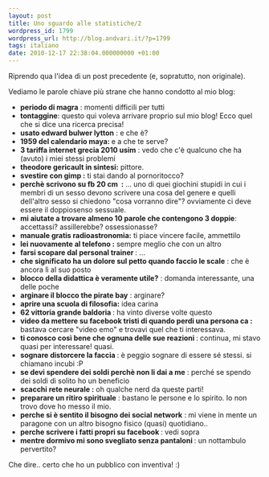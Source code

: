 ```yaml
---
layout: post
title: Uno sguardo alle statistiche/2
wordpress_id: 1799
wordpress_url: http://blog.andvari.it/?p=1799
tags: italiano
date: 2010-12-17 22:38:04.000000000 +01:00
---
```

Riprendo qua l'idea di un post precedente (e, sopratutto, non originale).

Vediamo le parole chiave più strane che hanno condotto al mio blog:
<ul>
	<li><strong>periodo di magra</strong> : momenti difficili per tutti</li>
	<li><strong>tontaggine</strong>: questo qui voleva arrivare proprio sul mio blog! Ecco quel che si dice una ricerca precisa!</li>
	<li><strong>usato edward bulwer lytton</strong> : e che è?</li>
	<li><strong>1959 del calendario maya: </strong>e a che te serve?</li>
	<li><strong>3 tariffa internet grecia 2010 usim</strong> : vedo che c'è qualcuno che ha (avuto) i miei stessi problemi</li>
	<li><strong>theodore gericault in sintesi:</strong> pittore.</li>
	<li><strong>svestire con gimp :</strong> ti stai dando al pornoritocco?</li>
	<li><strong>perchè scrivono su fb 20 cm  :</strong> ... uno di quei giochini stupidi in cui i membri di un sesso devono scrivere una cosa del genere e quelli dell'altro sesso si chiedono "cosa vorranno dire"? ovviamente ci deve essere il doppiosenso sessuale.</li>
	<li><strong>mi aiutate a trovare almeno 10 parole che contengono 3 doppie</strong>: accettassi? assillerebbe? ossessionasse?</li>
	<li><strong>manuale gratis radioastronomia:</strong> ti piace vincere facile, ammettilo</li>
	<li><strong>lei nuovamente al telefono :</strong> sempre meglio che con un altro</li>
	<li><strong>farsi scopare dal personal trainer </strong>: ...</li>
	<li><strong>che significato ha un dolore sul petto quando faccio le scale</strong> : che è ancora lì al suo posto</li>
	<li><strong>blocco della didattica è veramente utile?</strong> : domanda interessante, una delle poche</li>
	<li><strong>arginare il blocco the pirate bay</strong> : arginare?</li>
	<li><strong>aprire una scuola di filosofia:</strong> idea carina</li>
	<li><strong>62 vittoria grande baldoria </strong>: ha vinto diverse volte questo</li>
	<li><strong>video da mettere su facebook tristi di quando perdi una persona ca :</strong> bastava cercare "video emo" e trovavi quel che ti interessava.</li>
	<li><strong>ti conosco così bene che ognuna delle sue reazioni </strong>: continua, mi stavo quasi per interessare! quasi.</li>
	<li><strong>sognare distorcere la faccia </strong>: è peggio sognare di essere sé stessi. si chiamano incubi :P</li>
	<li><strong>se devi spendere dei soldi perchè non li dai a m</strong><strong>e</strong> : perché se spendo dei soldi di solito ho un beneficio</li>
	<li><strong>scacchi rete neurale :</strong> oh qualche nerd da queste parti!</li>
	<li><strong>preparare un ritiro spirituale</strong> : bastano le persone e lo spirito. Io non trovo dove ho messo il mio.</li>
	<li><strong>perche si è sentito il bisogno dei social network</strong> : mi viene in mente un paragone con un altro bisogno fisico (quasi) quotidiano..</li>
	<li><strong>perche scrivere i fatti propri su facebook </strong>: vedi sopra</li>
	<li><strong>mentre dormivo mi sono svegliato senza pantaloni </strong>: un nottambulo pervertito?</li>
</ul>
Che dire.. certo che ho un pubblico con inventiva! :)
